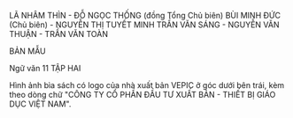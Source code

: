 LÃ NHÂM THÌN - ĐỖ NGỌC THỐNG (đồng Tổng Chủ biên)
BÙI MINH ĐỨC (Chủ biên) - NGUYỄN THỊ TUYẾT MINH
TRẦN VĂN SÁNG - NGUYỄN VĂN THUẬN - TRẦN VĂN TOÀN

BẢN MẪU

Ngữ văn
11
TẬP HAI

Hình ảnh bìa sách có logo của nhà xuất bản VEPIC ở góc dưới bên trái, kèm theo dòng chữ "CÔNG TY CỔ PHẦN ĐẦU TƯ XUẤT BẢN - THIẾT BỊ GIÁO DỤC VIỆT NAM".